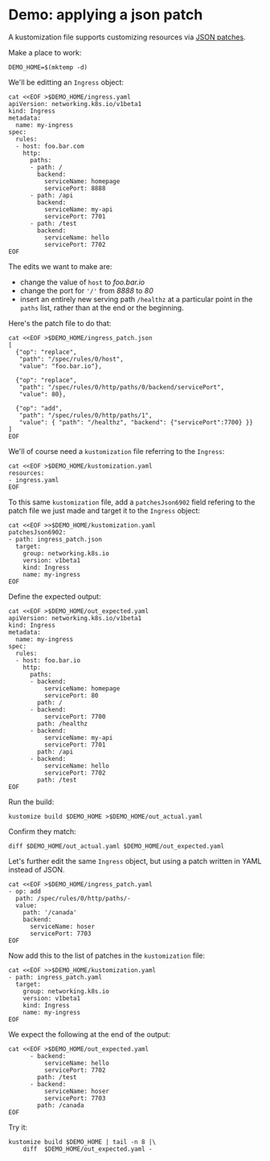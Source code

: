 # Demo: applying a json patch

A kustomization file supports customizing resources via [JSON patches](https://tools.ietf.org/html/rfc6902).

Make a place to work:

<!-- @placeToWork @testAgainstLatestRelease -->
```
DEMO_HOME=$(mktemp -d)
```

We'll be editting an `Ingress` object:

<!-- @ingress @testAgainstLatestRelease -->
```
cat <<EOF >$DEMO_HOME/ingress.yaml
apiVersion: networking.k8s.io/v1beta1
kind: Ingress
metadata:
  name: my-ingress
spec:
  rules:
  - host: foo.bar.com
    http:
      paths:
      - path: /
        backend:
          serviceName: homepage
          servicePort: 8888
      - path: /api
        backend:
          serviceName: my-api
          servicePort: 7701
      - path: /test
        backend:
          serviceName: hello
          servicePort: 7702
EOF
```

The edits we want to make are:

 - change the value of `host` to _foo.bar.io_
 - change the port for `'/'` from _8888_ to _80_
 - insert an entirely new serving path `/healthz`
   at a particular point in the `paths` list,
   rather than at the end or the beginning.

Here's the patch file to do that:

<!-- @addJsonPatch @testAgainstLatestRelease -->
```
cat <<EOF >$DEMO_HOME/ingress_patch.json
[
  {"op": "replace",
   "path": "/spec/rules/0/host",
   "value": "foo.bar.io"},

  {"op": "replace",
   "path": "/spec/rules/0/http/paths/0/backend/servicePort",
   "value": 80},

  {"op": "add",
   "path": "/spec/rules/0/http/paths/1",
   "value": { "path": "/healthz", "backend": {"servicePort":7700} }}
]
EOF
```

We'll of course need a `kustomization` file
referring to the `Ingress`:

<!-- @kustomization @testAgainstLatestRelease -->
```
cat <<EOF >$DEMO_HOME/kustomization.yaml
resources:
- ingress.yaml
EOF
```

To this same `kustomization` file, add a
`patchesJson6902` field refering to
the patch file we just made and
target it to the `Ingress` object:

<!-- @applyJsonPatch @testAgainstLatestRelease -->
```
cat <<EOF >>$DEMO_HOME/kustomization.yaml
patchesJson6902:
- path: ingress_patch.json
  target:
    group: networking.k8s.io
    version: v1beta1
    kind: Ingress
    name: my-ingress
EOF
```

Define the expected output:
<!-- @expected @testAgainstLatestRelease -->
```
cat <<EOF >$DEMO_HOME/out_expected.yaml
apiVersion: networking.k8s.io/v1beta1
kind: Ingress
metadata:
  name: my-ingress
spec:
  rules:
  - host: foo.bar.io
    http:
      paths:
      - backend:
          serviceName: homepage
          servicePort: 80
        path: /
      - backend:
          servicePort: 7700
        path: /healthz
      - backend:
          serviceName: my-api
          servicePort: 7701
        path: /api
      - backend:
          serviceName: hello
          servicePort: 7702
        path: /test
EOF
```

Run the build:
<!-- @runIt @testAgainstLatestRelease -->
```
kustomize build $DEMO_HOME >$DEMO_HOME/out_actual.yaml
```

Confirm they match:

<!-- @diffShouldExitZero @testAgainstLatestRelease -->
```
diff $DEMO_HOME/out_actual.yaml $DEMO_HOME/out_expected.yaml
```

Let's further edit the same `Ingress` object,
but using a patch written in YAML instead of JSON.


<!-- @writeYamlPatch @testAgainstLatestRelease -->
```
cat <<EOF >$DEMO_HOME/ingress_patch.yaml
- op: add
  path: /spec/rules/0/http/paths/-
  value:
    path: '/canada'
    backend:
      serviceName: hoser
      servicePort: 7703
EOF
```

Now add this to the list of patches in the `kustomization` file:

<!-- @addYamlPatch @testAgainstLatestRelease -->
```
cat <<EOF >>$DEMO_HOME/kustomization.yaml
- path: ingress_patch.yaml
  target:
    group: networking.k8s.io
    version: v1beta1
    kind: Ingress
    name: my-ingress
EOF
```

We expect the following at the end of the output:
<!-- @expected @testAgainstLatestRelease -->
```
cat <<EOF >$DEMO_HOME/out_expected.yaml
      - backend:
          serviceName: hello
          servicePort: 7702
        path: /test
      - backend:
          serviceName: hoser
          servicePort: 7703
        path: /canada
EOF
```

Try it:

<!-- @runIt @testAgainstLatestRelease -->
```
kustomize build $DEMO_HOME | tail -n 8 |\
    diff  $DEMO_HOME/out_expected.yaml -
```
